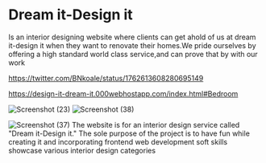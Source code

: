 # Dream it-Design it


Is an interior designing website where clients can get ahold of us at dream it-design it when they want to renovate their homes.We pride ourselves by offering a high standard world class service,and can prove that by with our work


https://twitter.com/BNkoale/status/1762613608280695149

https://design-it-dream-it.000webhostapp.com/index.html#Bedroom


![Screenshot (23)](https://github.com/bontlenkoale1/Dream-it-Design-it/assets/126960560/b3b49c0f-a19c-48c7-bc20-d25fb7ee2fa4)
![Screenshot (38)](https://github.com/bontlenkoale1/Dream-it-Design-it/assets/126960560/2ba2c009-4650-4862-a7c7-7031b7e4b7c6)

![Screenshot (37)](https://github.com/bontlenkoale1/Dream-it-Design-it/assets/126960560/383fe9e2-6013-4970-aaf4-e5b540b0a64e)
The website is for an interior design service called "Dream it-Design it." The sole purpose of the project is to have fun while creating it and incorporating frontend web development soft skills showcase various interior design categories
